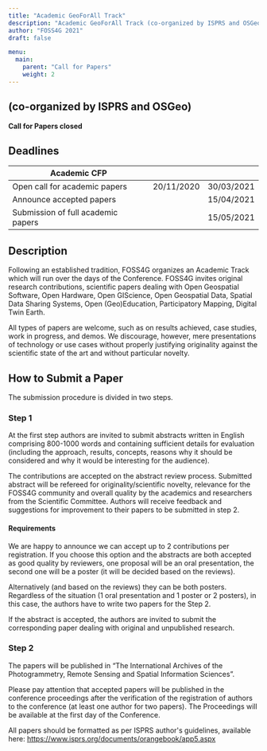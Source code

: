 ```yaml
---
title: "Academic GeoForAll Track"
description: "Academic GeoForAll Track (co-organized by ISPRS and OSGeo)"
author: "FOSS4G 2021"
draft: false

menu:
  main:
    parent: "Call for Papers"
    weight: 2
---
```


##  (co-organized by ISPRS and OSGeo)

**Call for Papers closed**

## Deadlines


| Academic CFP                      |            |            |
|-----------------------------------|------------|------------|
|Open call for academic papers      | 20/11/2020 | 30/03/2021 |
|Announce accepted papers           |            | 15/04/2021 |
|Submission of full academic papers |            | 15/05/2021 |


## Description

Following an established tradition, FOSS4G organizes an Academic Track which will run over the days of the Conference. FOSS4G invites original research contributions, scientific papers dealing with Open Geospatial Software, Open Hardware, Open GIScience, Open Geospatial Data, Spatial Data Sharing Systems, Open (Geo)Education, Participatory Mapping, Digital Twin Earth.

All types of papers are welcome, such as on results achieved, case studies, work in progress, and demos. We discourage, however, mere presentations of technology or use cases without properly justifying originality against the scientific state of the art and without particular novelty.

## How to Submit a Paper

The submission procedure is divided in two steps. 

### **Step 1**

At the first step authors are invited to submit abstracts written in English comprising 800-1000 words and containing sufficient details for evaluation (including the approach, results, concepts, reasons why it should be considered and why it would be interesting for the audience). 

The contributions are accepted on the abstract review process. Submitted abstract will be refereed for originality/scientific novelty, relevance for the FOSS4G community and overall quality by the academics and researchers from the Scientific Committee. Authors will receive feedback and suggestions for improvement to their papers to be submitted in step 2.

#### Requirements

We are happy to announce we can accept up to 2 contributions per registration. If you choose this option and the abstracts are both accepted as good quality by reviewers, one proposal will be an oral presentation, the second one will be a poster (it will be decided based on the reviews).

Alternatively (and based on the reviews) they can be both posters. Regardless of the situation (1 oral presentation and 1 poster or 2 posters), in this case, the authors have to write two papers for the Step 2. 

If the abstract is accepted, the authors are invited to submit the corresponding paper dealing with original and unpublished research. 

### **Step 2**
The papers will be published in “The International Archives of the Photogrammetry, Remote Sensing and Spatial Information Sciences”. 

Please pay attention that accepted papers will be published in the conference proceedings after the verification of the registration of authors to the conference (at least one author for two papers). The Proceedings will be available at the first day of the Conference.

All papers should be formatted as per ISPRS author's guidelines, available here:  https://www.isprs.org/documents/orangebook/app5.aspx
